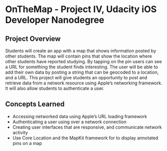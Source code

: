 # OnTheMap - Project IV, Udacity iOS Developer Nanodegree
## Project Overview
Students will create an app with a map that shows information posted by other students. The map will contain pins that show the location where other students have reported studying. By tapping on the pin users can see a URL for something the student finds interesting. The user will be able to add their own data by posting a string that can be geocoded to a location, and a URL. This project will give students an opportunity to post and retrieve data from a network resource using Apple’s networking framework. It will also allow students to authenticate a user.

## Concepts Learned
- Accessing networked data using Apple’s URL loading framework
- Authenticating a user using over a network connection
- Creating user interfaces that are responsive, and communicate network activity
- Use Core Location and the MapKit framework for to display annotated pins on a map
